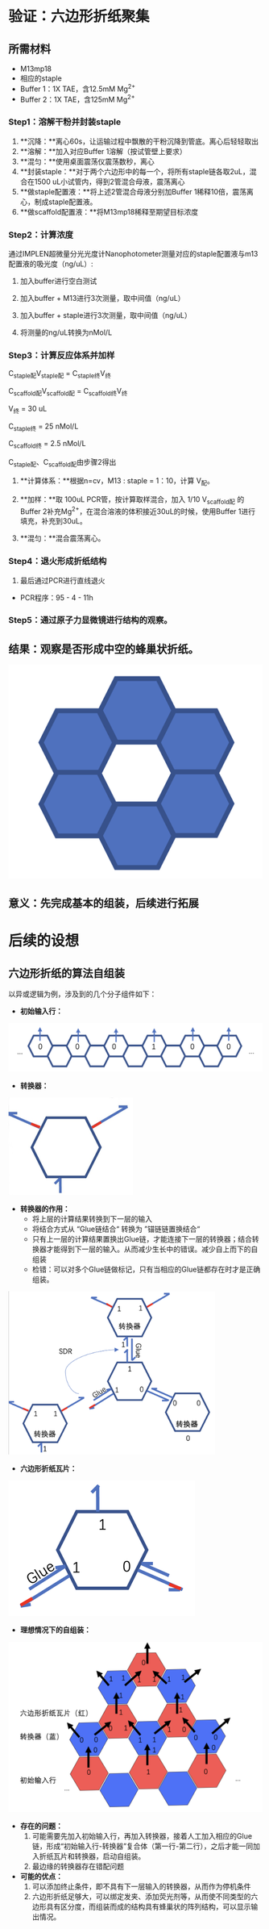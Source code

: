 # 验证：六边形折纸聚集

## 所需材料

- M13mp18
- 相应的staple
- Buffer 1：1X TAE，含12.5mM Mg<sup>2+</sup>
- Buffer 2：1X TAE，含125mM Mg<sup>2+</sup>

### Step1：溶解干粉并封装staple

1. **沉降：**离心60s，让运输过程中飘散的干粉沉降到管底。离心后轻轻取出
2. **溶解：**加入对应Buffer 1溶解（按试管壁上要求）
3. **混匀：**使用桌面震荡仪震荡数秒，离心
4. **封装staple：**对于两个六边形中的每一个，将所有staple链各取2uL，混合在1500 uL小试管内，得到2管混合母液，震荡离心
5. **做staple配置液：**将上述2管混合母液分别加Buffer 1稀释10倍，震荡离心，制成staple配置液。
6. **做scaffold配置液：**将M13mp18稀释至期望目标浓度

### Step2：计算浓度

通过IMPLEN超微量分光光度计Nanophotometer测量对应的staple配置液与m13配置液的吸光度（ng/uL）:

1. 加入buffer进行空白测试

2. 加入buffer + M13进行3次测量，取中间值（ng/uL）
3. 加入buffer + staple进行3次测量，取中间值（ng/uL）
4. 将测量的ng/uL转换为nMol/L

### Step3：计算反应体系并加样

C<sub>staple配</sub>V<sub>staple配</sub> = C<sub>staple终</sub>V<sub>终</sub>

C<sub>scaffold配</sub>V<sub>scaffold配</sub> = C<sub>scaffold终</sub>V<sub>终</sub>

V<sub>终</sub> = 30 uL 

C<sub>staple终</sub> = 25 nMol/L

C<sub>scaffold终</sub> = 2.5 nMol/L

C<sub>staple配</sub>、C<sub>scaffold配</sub>由步骤2得出

1. **计算体系：**根据n=cv，M13 : staple = 1：10，计算 V<sub>配</sub>。

2. **加样：**取 100uL PCR管，按计算取样混合，加入 1/10 V<sub>scaffold配</sub> 的Buffer 2补充Mg<sup>2+</sup>，在混合溶液的体积接近30uL的时候，使用Buffer 1进行填充，补充到30uL。
3. **混匀：**混合震荡离心。

### Step4：退火形成折纸结构

1. 最后通过PCR进行直线退火

- PCR程序：95 - 4 - 11h

### Step5：通过原子力显微镜进行结构的观察。



## 结果：观察是否形成中空的蜂巢状折纸。

<img src="./img/img_3.png" style="zoom:50%;" />

## 意义：先完成基本的组装，后续进行拓展



# 后续的设想

## 六边形折纸的算法自组装

以异或逻辑为例，涉及到的几个分子组件如下：

- **初始输入行：**

<img src="./img/img_5.png" style="zoom:67%;" />

- **转换器：**

<img src="./img/img_6.jpeg" alt="i" style="zoom:50%;" />

- **转换器的作用：**
  - 将上层的计算结果转换到下一层的输入
  - 将结合方式从 “Glue链结合“ 转换为 ”锚链链置换结合“
  - 只有上一层的计算结果置换出Glue链，才能连接下一层的转换器；结合转换器才能得到下一层的输入。从而减少生长中的错误。减少自上而下的自组装
  - 检错：可以对多个Glue链做标记，只有当相应的Glue链都存在时才是正确组装。

<img src="./img/img_7.png" style="zoom:40%;" />

- **六边形折纸瓦片：**

<img src="./img/img_8.png" style="zoom:50%;" />

- **理想情况下的自组装：**

<img src="./img/img_9.png" style="zoom:67%;" />

- **存在的问题：**
  1. 可能需要先加入初始输入行，再加入转换器，接着人工加入相应的Glue链，形成“初始输入行-转换器”复合体（第一行-第二行），之后才能一同加入折纸瓦片和转换器，启动自组装。
  2. 最边缘的转换器存在错配问题
- **可能的优点：**
  1. 可以添加终止条件，即不具有下一层输入的转换器，从而作为停机条件
  2. 六边形折纸足够大，可以绑定发夹、添加荧光剂等，从而使不同类型的六边形具有区分度，而组装而成的结构具有蜂巢状的阵列结构，可以显示输出情况。
